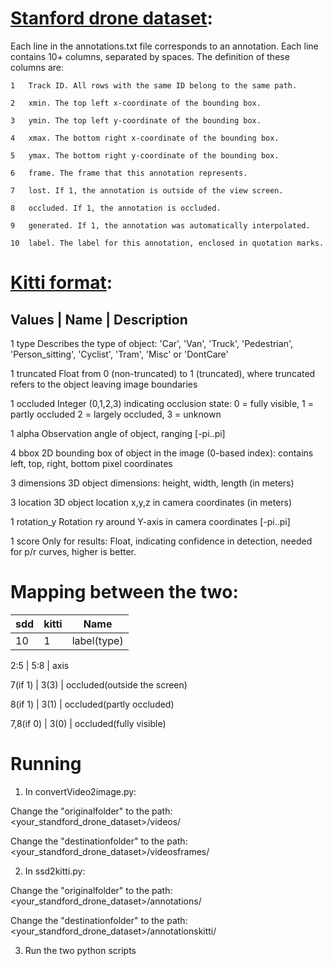 # [Stanford drone dataset](http://cvgl.stanford.edu/projects/uav_data/):
Each line in the annotations.txt file corresponds to an annotation. Each line contains 10+ columns, separated by spaces. The definition of these columns are:

    1   Track ID. All rows with the same ID belong to the same path.

    2   xmin. The top left x-coordinate of the bounding box.

    3   ymin. The top left y-coordinate of the bounding box.

    4   xmax. The bottom right x-coordinate of the bounding box.

    5   ymax. The bottom right y-coordinate of the bounding box.

    6   frame. The frame that this annotation represents.

    7   lost. If 1, the annotation is outside of the view screen.

    8   occluded. If 1, the annotation is occluded.

    9   generated. If 1, the annotation was automatically interpolated.

    10  label. The label for this annotation, enclosed in quotation marks.

# [Kitti format](https://github.com/NVIDIA/DIGITS/tree/master/digits/extensions/data/objectDetection):
Values      |    Name     |   Description
----------------------------------------------------------------------------
   1    type         Describes the type of object: 'Car', 'Van', 'Truck',
                     'Pedestrian', 'Person_sitting', 'Cyclist', 'Tram',
                     'Misc' or 'DontCare'

   1    truncated    Float from 0 (non-truncated) to 1 (truncated), where
                     truncated refers to the object leaving image boundaries

   1    occluded     Integer (0,1,2,3) indicating occlusion state:
                     0 = fully visible, 1 = partly occluded
                     2 = largely occluded, 3 = unknown

   1    alpha        Observation angle of object, ranging [-pi..pi]

   4    bbox         2D bounding box of object in the image (0-based index):
                     contains left, top, right, bottom pixel coordinates

   3    dimensions   3D object dimensions: height, width, length (in meters)

   3    location     3D object location x,y,z in camera coordinates (in meters)

   1    rotation_y   Rotation ry around Y-axis in camera coordinates [-pi..pi]

   1    score        Only for results: Float, indicating confidence in
                     detection, needed for p/r curves, higher is better.
# Mapping between the two:
sdd     |    kitti |    Name
--- | --- | ---
10  | 1    |    label(type)

2:5 | 5:8  |    axis

7(if 1) | 3(3) | occluded(outside the screen)

8(if 1) | 3(1) | occluded(partly occluded)

7,8(if 0) | 3(0) | occluded(fully visible)


# Running
1. In convertVideo2image.py:

Change the "originalfolder" to the path: <your_standford_drone_dataset>/videos/

Change the "destinationfolder" to the path: <your_standford_drone_dataset>/videosframes/

2. In ssd2kitti.py:

Change the "originalfolder" to the path: <your_standford_drone_dataset>/annotations/

Change the "destinationfolder" to the path: <your_standford_drone_dataset>/annotationskitti/

3. Run the two python scripts


